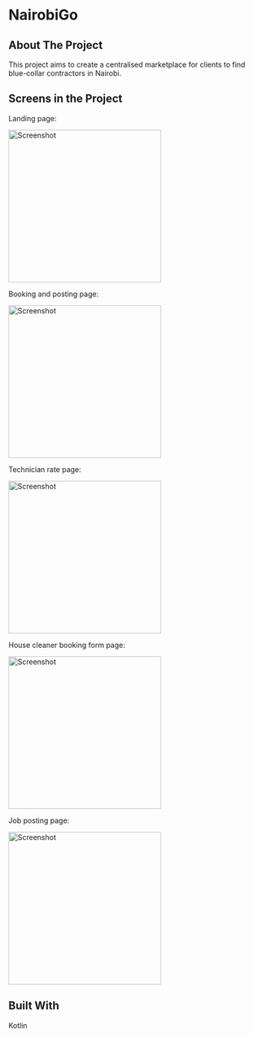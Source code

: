 # NairobiGo
## About The Project
This project aims to create a centralised marketplace for clients to find blue-collar contractors in Nairobi.

## Screens in the Project

Landing page:

<img src="https://github.com/user-attachments/assets/284a7442-0a61-4df8-a98a-dbfce5394945" alt="Screenshot" width="300" />

Booking and posting page:

<img src="https://github.com/user-attachments/assets/115ec348-de09-4d5d-8352-221cd99866cf" alt="Screenshot" width="300" />

Technician rate page:

<img src="https://github.com/user-attachments/assets/c9797ba5-18d2-4673-b6fe-7f356e6aefac" alt="Screenshot" width="300" />

House cleaner booking form page:

<img src="https://github.com/user-attachments/assets/c4d6252b-1254-42d3-a251-674b4e1ba986" alt="Screenshot" width="300" />

Job posting page:

<img src="https://github.com/user-attachments/assets/f88ef15c-6c47-4efd-8047-a7829cab8a9a" alt="Screenshot" width="300" />


## Built With
Kotlin
